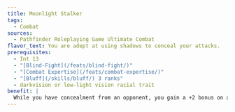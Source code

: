 ```yaml
---
title: Moonlight Stalker
tags:
  - Combat
sources:
  - Pathfinder Roleplaying Game Ultimate Combat
flavor_text: You are adept at using shadows to conceal your attacks.
prerequisites:
  - Int 13
  - "[Blind-Fight](/feats/blind-fight/)"
  - "[Combat Expertise](/feats/combat-expertise/)"
  - "[Bluff](/skills/bluff/) 3 ranks"
  - darkvision or low-light vision racial trait
benefit: |
  While you have concealment from an opponent, you gain a +2 bonus on attack and damage rolls against that opponent.
---
```


